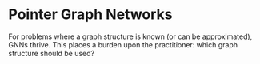 # Pointer Graph Networks

For problems where a graph structure is known (or can be approximated), GNNs thrive. This places a burden upon the practitioner: which graph structure should be used?
